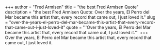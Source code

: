 +++
author = "Fred Armisen"
title = "the best Fred Armisen Quote"
description = "the best Fred Armisen Quote: Over the years, El Perro del Mar became this artist that, every record that came out, I just loved it."
slug = "over-the-years-el-perro-del-mar-became-this-artist-that-every-record-that-came-out-i-just-loved-it"
quote = '''Over the years, El Perro del Mar became this artist that, every record that came out, I just loved it.'''
+++
Over the years, El Perro del Mar became this artist that, every record that came out, I just loved it.

